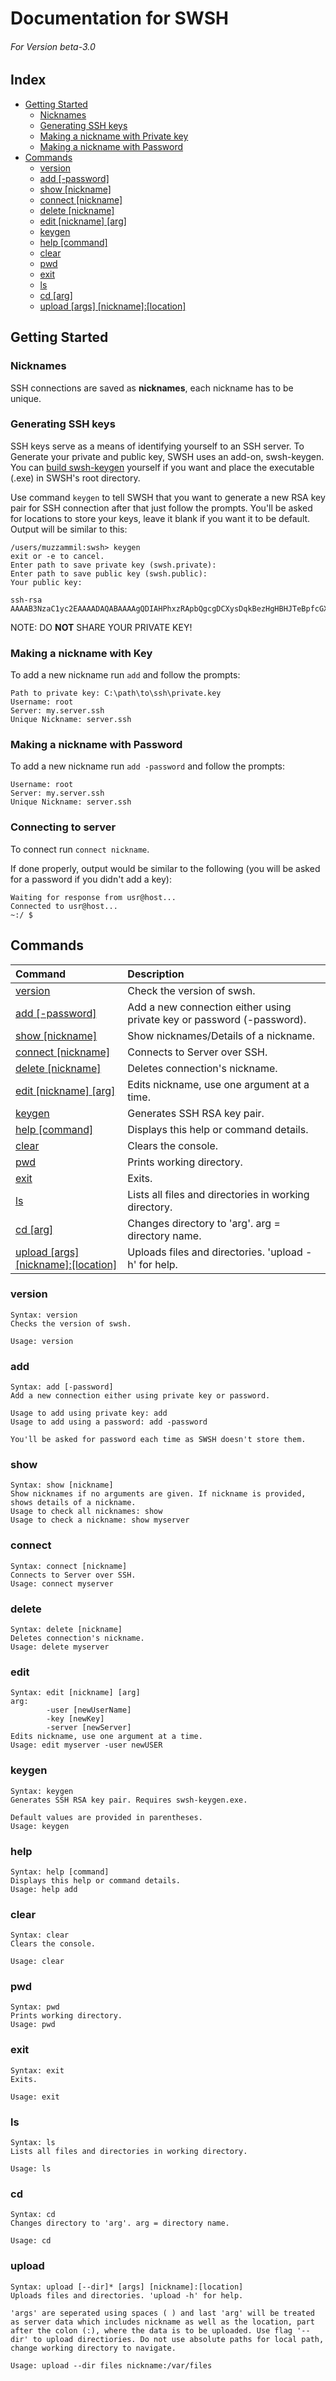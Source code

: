 # Documentation for SWSH
###### For Version beta-3.0

## Index
* [Getting Started](#getting-started)
	* [Nicknames](#nicknames)
	* [Generating SSH keys](#generating-ssh-keys)
	* [Making a nickname with Private key](#making-a-nickname-with-key)
	* [Making a nickname with Password](#making-a-nickname-with-password)
* [Commands](#commands)
	* [version](#version)                           
	* [add    [-password]](#add)                    
	* [show    [nickname]](#show)                   
	* [connect [nickname]](#connect)                
	* [delete  [nickname]](#delete)                 
	* [edit    [nickname] [arg]](#edit)             
	* [keygen](#keygen)                             
	* [help    [command]](#help)                    
	* [clear](#clear)                               
	* [pwd](#pwd)                                   
	* [exit](#exit)                                 
	* [ls](#ls)                                     
	* [cd [arg]](#cd)                               
	* [upload [args] [nickname]:[location]](#upload)

## Getting Started

### Nicknames
SSH connections are saved as **nicknames**, each nickname has to be unique.

### Generating SSH keys
SSH keys serve as a means of identifying yourself to an SSH server. To Generate your private and public key, SWSH uses an add-on, swsh-keygen. You can [build swsh-keygen](https://github.com/SecureWindowsShell/swsh-keygen) yourself if you want and place the executable (.exe) in SWSH's root directory. 

Use command ```keygen``` to tell SWSH that you want to generate a new RSA key pair for SSH connection after that just follow the prompts. 
You'll be asked for locations to store your keys, leave it blank if you want it to be default.
Output will be similar to this:
```
/users/muzzammil:swsh> keygen
exit or -e to cancel.
Enter path to save private key (swsh.private): 
Enter path to save public key (swsh.public):
Your public key:

ssh-rsa AAAAB3NzaC1yc2EAAAADAQABAAAAgQDIAHPhxzRApbQgcgDCXysDqkBezHgHBHJTeBpfcGXfkHyGKUlbv7X1Ftz5Qyl6lEPwTg2vOR+FCMKbOOVbv5ISZXJJyGSiPPqis0Jfp58wmSjPuyS78N+ZgqynD6SXbcKbJhEYtriPBKueraj3lY3DYQjRQR42YoeAqjcAg2Riew==
```

NOTE: DO **NOT** SHARE YOUR PRIVATE KEY!

### Making a nickname with Key
To add a new nickname run ```add``` and follow the prompts:
```
Path to private key: C:\path\to\ssh\private.key
Username: root
Server: my.server.ssh
Unique Nickname: server.ssh
```
### Making a nickname with Password
To add a new nickname run ```add -password``` and follow the prompts:
```
Username: root
Server: my.server.ssh
Unique Nickname: server.ssh
```
### Connecting to server
To connect run ```connect nickname```.

If done properly, output would be similar to the following (you will be asked for a password if you didn't add a key):
```
Waiting for response from usr@host...
Connected to usr@host...
~:/ $ 
```
## Commands
| Command                                        | Description                                                            |
|:-----------------------------------------------|:-----------------------------------------------------------------------|
| [version](#version)                            | Check the version of swsh.                                             |
| [add    [-password]](#add)                     | Add a new connection either using private key or password (-password). |
| [show    [nickname]](#show)                    | Show nicknames/Details of a nickname.                                  |
| [connect [nickname]](#connect)                 | Connects to Server over SSH.                                           |
| [delete  [nickname]](#delete)                  | Deletes connection's nickname.                                         |
| [edit    [nickname] [arg]](#edit)              | Edits nickname, use one argument at a time.                            |
| [keygen](#keygen)                              | Generates SSH RSA key pair.                                            |
| [help    [command]](#help)                     | Displays this help or command details.                                 |
| [clear](#clear)                                | Clears the console.                                                    |
| [pwd](#pwd)                                    | Prints working directory.                                              |
| [exit](#exit)                                  | Exits.                                                                 |
| [ls](#ls)                                      | Lists all files and directories in working directory.                  |
| [cd [arg]](#cd)                                | Changes directory to 'arg'. arg = directory name.                      |
| [upload [args] [nickname]:[location]](#upload) | Uploads files and directories. 'upload -h' for help.                   |

### version
```
Syntax: version
Checks the version of swsh.

Usage: version
```
### add
```
Syntax: add [-password]
Add a new connection either using private key or password.

Usage to add using private key: add
Usage to add using a password: add -password

You'll be asked for password each time as SWSH doesn't store them.
```
### show
```
Syntax: show [nickname]
Show nicknames if no arguments are given. If nickname is provided, shows details of a nickname.
Usage to check all nicknames: show
Usage to check a nickname: show myserver
```
### connect
```
Syntax: connect [nickname]
Connects to Server over SSH.
Usage: connect myserver
```
### delete
```
Syntax: delete [nickname]
Deletes connection's nickname.
Usage: delete myserver
```
### edit
```
Syntax: edit [nickname] [arg]
arg:
        -user [newUserName]
        -key [newKey]
        -server [newServer]
Edits nickname, use one argument at a time.
Usage: edit myserver -user newUSER
```
### keygen
```
Syntax: keygen
Generates SSH RSA key pair. Requires swsh-keygen.exe.

Default values are provided in parentheses.
Usage: keygen
```
### help
```
Syntax: help [command]
Displays this help or command details.
Usage: help add
```
### clear
```
Syntax: clear
Clears the console.

Usage: clear
```
### pwd
```
Syntax: pwd
Prints working directory.
Usage: pwd
```
### exit
```
Syntax: exit
Exits.

Usage: exit
```
### ls
```
Syntax: ls
Lists all files and directories in working directory.

Usage: ls
```
### cd
```
Syntax: cd
Changes directory to 'arg'. arg = directory name.

Usage: cd
```
### upload
```
Syntax: upload [--dir]* [args] [nickname]:[location]
Uploads files and directories. 'upload -h' for help.

'args' are seperated using spaces ( ) and last 'arg' will be treated as server data which includes nickname as well as the location, part after the colon (:), where the data is to be uploaded. Use flag '--dir' to upload directiories. Do not use absolute paths for local path, change working directory to navigate.

Usage: upload --dir files nickname:/var/files
```